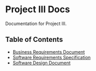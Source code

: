 # Project III Docs

Documentation for Project III.

## Table of Contents

- [Business Requirements Document](docs/brd.md)
- [Software Requirements Specification](Software%20Requirements%20Specification%20(SRS)%20for%20JAMC%20Project.md)
- [Software Design Document](docs/sdd/sdd.md)
